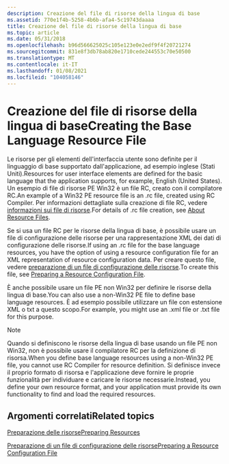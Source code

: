 ```yaml
---
description: Creazione del file di risorse della lingua di base
ms.assetid: 770e1f4b-5258-4b6b-afa4-5c19743daaaa
title: Creazione del file di risorse della lingua di base
ms.topic: article
ms.date: 05/31/2018
ms.openlocfilehash: b96d566625025c105e123e0e2edf9f4f20721274
ms.sourcegitcommit: 831e8f3db78ab820e1710cede244553c70e50500
ms.translationtype: MT
ms.contentlocale: it-IT
ms.lasthandoff: 01/08/2021
ms.locfileid: "104058146"
---
```

# <a name="creating-the-base-language-resource-file"></a><span data-ttu-id="23d1b-103">Creazione del file di risorse della lingua di base</span><span class="sxs-lookup"><span data-stu-id="23d1b-103">Creating the Base Language Resource File</span></span>

<span data-ttu-id="23d1b-104">Le risorse per gli elementi dell'interfaccia utente sono definite per il linguaggio di base supportato dall'applicazione, ad esempio inglese (Stati Uniti).</span><span class="sxs-lookup"><span data-stu-id="23d1b-104">Resources for user interface elements are defined for the basic language that the application supports, for example, English (United States).</span></span> <span data-ttu-id="23d1b-105">Un esempio di file di risorse PE Win32 è un file RC, creato con il compilatore RC.</span><span class="sxs-lookup"><span data-stu-id="23d1b-105">An example of a Win32 PE resource file is an .rc file, created using RC Compiler.</span></span> <span data-ttu-id="23d1b-106">Per informazioni dettagliate sulla creazione di file RC, vedere [informazioni sui file di risorse](../menurc/about-resource-files.md).</span><span class="sxs-lookup"><span data-stu-id="23d1b-106">For details of .rc file creation, see [About Resource Files](../menurc/about-resource-files.md).</span></span>

<span data-ttu-id="23d1b-107">Se si usa un file RC per le risorse della lingua di base, è possibile usare un file di configurazione delle risorse per una rappresentazione XML dei dati di configurazione delle risorse.</span><span class="sxs-lookup"><span data-stu-id="23d1b-107">If using an .rc file for the base language resources, you have the option of using a resource configuration file for an XML representation of resource configuration data.</span></span> <span data-ttu-id="23d1b-108">Per creare questo file, vedere [preparazione di un file di configurazione delle risorse](preparing-a-resource-configuration-file.md).</span><span class="sxs-lookup"><span data-stu-id="23d1b-108">To create this file, see [Preparing a Resource Configuration File](preparing-a-resource-configuration-file.md).</span></span>

<span data-ttu-id="23d1b-109">È anche possibile usare un file PE non Win32 per definire le risorse della lingua di base.</span><span class="sxs-lookup"><span data-stu-id="23d1b-109">You can also use a non-Win32 PE file to define base language resources.</span></span> <span data-ttu-id="23d1b-110">È ad esempio possibile utilizzare un file con estensione XML o txt a questo scopo.</span><span class="sxs-lookup"><span data-stu-id="23d1b-110">For example, you might use an .xml file or .txt file for this purpose.</span></span>

> [!Note]  
> <span data-ttu-id="23d1b-111">Quando si definiscono le risorse della lingua di base usando un file PE non Win32, non è possibile usare il compilatore RC per la definizione di risorsa.</span><span class="sxs-lookup"><span data-stu-id="23d1b-111">When you define base language resources using a non-Win32 PE file, you cannot use RC Compiler for resource definition.</span></span> <span data-ttu-id="23d1b-112">Si definisce invece il proprio formato di risorsa e l'applicazione deve fornire le proprie funzionalità per individuare e caricare le risorse necessarie.</span><span class="sxs-lookup"><span data-stu-id="23d1b-112">Instead, you define your own resource format, and your application must provide its own functionality to find and load the required resources.</span></span>

 

## <a name="related-topics"></a><span data-ttu-id="23d1b-113">Argomenti correlati</span><span class="sxs-lookup"><span data-stu-id="23d1b-113">Related topics</span></span>

<dl> <dt>

[<span data-ttu-id="23d1b-114">Preparazione delle risorse</span><span class="sxs-lookup"><span data-stu-id="23d1b-114">Preparing Resources</span></span>](preparing-resources.md)
</dt> <dt>

[<span data-ttu-id="23d1b-115">Preparazione di un file di configurazione delle risorse</span><span class="sxs-lookup"><span data-stu-id="23d1b-115">Preparing a Resource Configuration File</span></span>](preparing-a-resource-configuration-file.md)
</dt> </dl>

 

 
